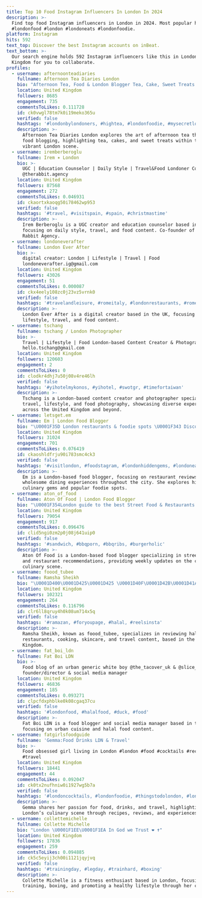```yaml
---
title: Top 10 Food Instagram Influencers In London In 2024
description: >-
  Find top food Instagram influencers in London in 2024. Most popular hashtags:
  #londonfood #london #londoneats #londonfoodie.
platform: Instagram
hits: 592
text_top: Discover the best Instagram accounts on inBeat.
text_bottom: >-
  Our search engine holds 592 Instagram influencers like this in London, United
  Kingdom for you to collaborate.
profiles:
  - username: afternoonteadiaries
    fullname: Afternoon Tea Diaries London
    bio: "Afternoon Tea, Food & London Blogger Tea, Cake, Sweet Treats & More #afternoonteadiaries ☕️\U0001F370\U0001F942♥️✨ \U0001F48C afternoonteadiaries@gmail.com"
    location: United Kingdom
    followers: 8685
    engagement: 735
    commentsToLikes: 0.111728
    id: ck0vwgl78tm7k0i19meko365u
    verified: false
    hashtags: '#londonbylondoners, #hightea, #londonfoodie, #mysecretlondon'
    description: >-
      Afternoon Tea Diaries London explores the art of afternoon tea through
      food blogging, highlighting tea, cakes, and sweet treats within the
      vibrant London scene.
  - username: iremberberoglu
    fullname: Irem ✶ London
    bio: >-
      UGC | Education Counselor | Daily Style | Travel&Food Londoner Co-founder
      @therabbit.agency
    location: United Kingdom
    followers: 87568
    engagement: 272
    commentsToLikes: 0.046931
    id: ckaortxkaoqg50i78462wp953
    verified: false
    hashtags: '#travel, #visitspain, #spain, #christmastime'
    description: >-
      Irem Berberoglu is a UGC creator and education counselor based in London,
      focusing on daily style, travel, and food content. Co-founder of The
      Rabbit Agency.
  - username: londoneverafter
    fullname: London Ever After
    bio: >-
      digital creator: London | Lifestyle | Travel | Food
      londoneverafter.ig@gmail.com
    location: United Kingdom
    followers: 43026
    engagement: 51
    commentsToLikes: 0.000087
    id: ckx4eely108zc0j23vz5vrnk0
    verified: false
    hashtags: '#travelandleisure, #romeitaly, #londonrestaurants, #rome'
    description: >-
      London Ever After is a digital creator based in the UK, focusing on
      lifestyle, travel, and food content.
  - username: tschang
    fullname: tschang / London Photographer
    bio: >-
      Travel | Lifestyle | Food London-based Content Creator & Photographer
      hello.tschang@gmail.com
    location: United Kingdom
    followers: 120603
    engagement: 2
    commentsToLikes: 0
    id: clodkr4dhj7u50j08v4re46lh
    verified: false
    hashtags: '#yihotelmykonos, #yihotel, #swotgr, #timefortaiwan'
    description: >-
      Tschang is a London-based content creator and photographer specializing in
      travel, lifestyle, and food photography, showcasing diverse experiences
      across the United Kingdom and beyond.
  - username: letsget.em
    fullname: Em | London Food Blogger
    bio: "\U0001F35D London restaurants & foodie spots \U0001F343 Discovering wholesome corners of the city \U0001F48C itsletsget.em@gmail.com"
    location: United Kingdom
    followers: 31024
    engagement: 701
    commentsToLikes: 0.076419
    id: ckaoshldfrju90i783smc4ck3
    verified: false
    hashtags: '#visitlondon, #foodstagram, #londonhiddengems, #londoneater'
    description: >-
      Em is a London-based food blogger, focusing on restaurant reviews and
      wholesome dining experiences throughout the city. She explores hidden
      culinary gems and popular foodie spots.
  - username: aton_of_food
    fullname: Aton Of Food | London Food Blogger
    bio: "\U0001F354London guide to the best Street Food & Restaurants \U0001F4F8 New content dropping every week \U0001F48C Slide into those DMs/Emails for collabs"
    location: United Kingdom
    followers: 79054
    engagement: 917
    commentsToLikes: 0.096476
    id: clid5ngi0zm2p0j08j641uip0
    verified: false
    hashtags: '#sandwich, #bbqporn, #bbqribs, #burgerholic'
    description: >-
      Aton Of Food is a London-based food blogger specializing in street food
      and restaurant recommendations, providing weekly updates on the city's
      culinary scene.
  - username: foood_tubee
    fullname: Ramsha Sheikh
    bio: "\U0001D400\U0001D425\U0001D425 \U0001D40F\U0001D42B\U0001D41A\U0001D422\U0001D42C\U0001D41E \U0001D422\U0001D42C \U0001D41D\U0001D42E\U0001D41E \U0001D42D\U0001D428 \U0001D400\U0001D425\U0001D425\U0001D41A\U0001D421, \U0001D40B\U0001D428\U0001D42B\U0001D41D \U0001D428\U0001D41F \U0001D42D\U0001D421\U0001D41E \U0001D430\U0001D428\U0001D42B\U0001D425\U0001D41D\U0001D42C❤️ \U0001D479\U0001D486\U0001D497\U0001D48A\U0001D486\U0001D498\U0001D48A\U0001D48F\U0001D488 \U0001D46F\U0001D482\U0001D48D\U0001D482\U0001D48D \U0001D479\U0001D486\U0001D494\U0001D495\U0001D482\U0001D496\U0001D493\U0001D482\U0001D48F\U0001D495\U0001D494\U0001F37D️ \U0001D46A\U0001D490\U0001D490\U0001D48C\U0001D48A\U0001D48F\U0001D488/\U0001D47A\U0001D48C\U0001D48A\U0001D48F\U0001D484\U0001D482\U0001D493\U0001D486/\U0001D47B\U0001D493\U0001D482\U0001D497\U0001D486\U0001D48D\U0001F30D\U0001F1EC\U0001F1E7 \U0001D63F\U0001D648 \U0001D65B\U0001D664\U0001D667 \U0001D64B\U0001D64D/\U0001D63E\U0001D664\U0001D661\U0001D661\U0001D656\U0001D657\U0001D668/\U0001D644\U0001D663\U0001D66B\U0001D65E\U0001D669\U0001D65A\U0001D668\U0001F4E9"
    location: United Kingdom
    followers: 102321
    engagement: 264
    commentsToLikes: 0.116796
    id: clr6ll8qruy4h0k08um714x5q
    verified: false
    hashtags: '#ramazan, #foryoupage, #halal, #reelsinsta'
    description: >-
      Ramsha Sheikh, known as foood_tubee, specializes in reviewing halal
      restaurants, cooking, skincare, and travel content, based in the United
      Kingdom.
  - username: fat_boi_ldn
    fullname: Fat Boi LDN
    bio: >-
      Food blog of an urban generic white boy @the_tacover_uk & @slice_o_mania
      founder/director & social media manager
    location: United Kingdom
    followers: 46836
    engagement: 185
    commentsToLikes: 0.093271
    id: clpcfdxphblke0k08cgaq37cu
    verified: false
    hashtags: '#londonfood, #halalfood, #duck, #food'
    description: >-
      Fat Boi LDN is a food blogger and social media manager based in the UK,
      focusing on urban cuisine and halal food content.
  - username: fatgirlsfoodguide
    fullname: 'Gemma:Food Drinks LDN & Travel'
    bio: >-
      Food obsessed girl living in London #london #food #cocktails #recipes
      #travel
    location: United Kingdom
    followers: 18441
    engagement: 44
    commentsToLikes: 0.092047
    id: ck0tx2nufhniw0i1927wg5b7a
    verified: false
    hashtags: '#londoncocktails, #londonfoodie, #thingstodolondon, #londonchristmas'
    description: >-
      Gemma shares her passion for food, drinks, and travel, highlighting
      London’s culinary scene through recipes, reviews, and experiences.
  - username: collettemichelle
    fullname: Collette Michelle
    bio: "London \U0001F1EE\U0001F1EA In God we Trust ❤️ ✝️"
    location: United Kingdom
    followers: 17836
    engagement: 259
    commentsToLikes: 0.094885
    id: ck5c5eyij3ch00i1121jqyjvq
    verified: false
    hashtags: '#trainingday, #legday, #trainhard, #boxing'
    description: >-
      Collette Michelle is a fitness enthusiast based in London, focusing on
      training, boxing, and promoting a healthy lifestyle through her content.
---
```


